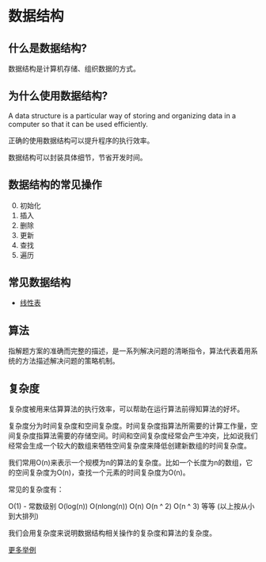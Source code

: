# 数据结构

## 什么是数据结构?

数据结构是计算机存储、组织数据的方式。

## 为什么使用数据结构?

A data structure is a particular way of storing and organizing data in a computer so that it can be used efficiently.

正确的使用数据结构可以提升程序的执行效率。

数据结构可以封装具体细节，节省开发时间。

## 数据结构的常见操作

0. 初始化
1. 插入
2. 删除
3. 更新
4. 查找
5. 遍历

## 常见数据结构

* [线性表](./sequence.md)


## 算法

指解题方案的准确而完整的描述，是一系列解决问题的清晰指令，算法代表着用系统的方法描述解决问题的策略机制。

## 复杂度

复杂度被用来估算算法的执行效率，可以帮助在运行算法前得知算法的好坏。

复杂度分为时间复杂度和空间复杂度。时间复杂度指算法所需要的计算工作量，空间复杂度指算法需要的存储空间。时间和空间复杂度经常会产生冲突，比如说我们经常会生成一个较大的数组来牺牲空间复杂度来降低创建新数组的时间复杂度。

我们常用O(n)来表示一个规模为n的算法的复杂度。比如一个长度为n的数组，它的空间复杂度为O(n)，查找一个元素的时间复杂度为O(n)。

常见的复杂度有：

O(1) - 常数级别
O(log(n))
O(nlong(n))
O(n)
O(n ^ 2)
O(n ^ 3)
等等 (以上按从小到大排列)

我们会用复杂度来说明数据结构相关操作的复杂度和算法的复杂度。

[更多举例](https://www.jianshu.com/p/f4cca5ce055a)